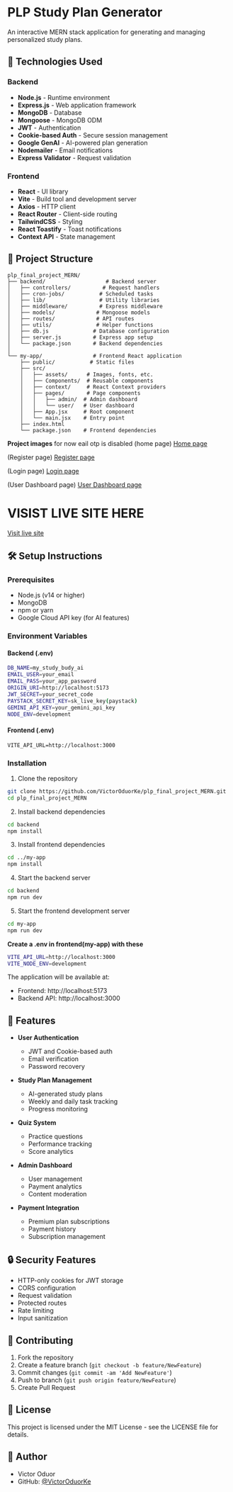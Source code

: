 # PLP Study Plan Generator

An interactive MERN stack application for generating and managing personalized study plans.

## 🚀 Technologies Used

### Backend
- **Node.js** - Runtime environment
- **Express.js** - Web application framework
- **MongoDB** - Database
- **Mongoose** - MongoDB ODM
- **JWT** - Authentication
- **Cookie-based Auth** - Secure session management
- **Google GenAI** - AI-powered plan generation
- **Nodemailer** - Email notifications
- **Express Validator** - Request validation

### Frontend
- **React** - UI library
- **Vite** - Build tool and development server
- **Axios** - HTTP client
- **React Router** - Client-side routing
- **TailwindCSS** - Styling
- **React Toastify** - Toast notifications
- **Context API** - State management

## 📁 Project Structure

```
plp_final_project_MERN/
├── backend/                   # Backend server
│   ├── controllers/          # Request handlers
│   ├── cron-jobs/           # Scheduled tasks
│   ├── lib/                 # Utility libraries
│   ├── middleware/          # Express middleware
│   ├── models/             # Mongoose models
│   ├── routes/             # API routes
│   ├── utils/              # Helper functions
│   ├── db.js              # Database configuration
│   ├── server.js          # Express app setup
│   └── package.json       # Backend dependencies
│
└── my-app/                # Frontend React application
    ├── public/           # Static files
    ├── src/
    │   ├── assets/      # Images, fonts, etc.
    │   ├── Components/  # Reusable components
    │   ├── context/     # React Context providers
    │   ├── pages/       # Page components
    │   │   ├── admin/  # Admin dashboard
    │   │   └── user/   # User dashboard
    │   ├── App.jsx     # Root component
    │   └── main.jsx    # Entry point
    ├── index.html
    └── package.json    # Frontend dependencies
```

**Project images**
for now eail otp is disabled
(home page)
[Home page](./images/home.png)

(Register page)
[Register page](./images/register.png)

(Login page)
[Login page](./images/login.png)

(User Dashboard page)
[User Dashboard page](./images/dashboard.png)


# VISIST LIVE SITE HERE

[Visit live site](https://ai-study-planner-buddy.netlify.app)

## 🛠️ Setup Instructions

### Prerequisites
- Node.js (v14 or higher)
- MongoDB
- npm or yarn
- Google Cloud API key (for AI features)

### Environment Variables

#### Backend (.env)
``` bash
DB_NAME=my_study_budy_ai
EMAIL_USER=your_email
EMAIL_PASS=your_app_password
ORIGIN_URI=http://localhost:5173
JWT_SECRET=your_secret_code
PAYSTACK_SECRET_KEY=sk_live_key(paystack)
GEMINI_API_KEY=your_gemini_api_key
NODE_ENV=development
```

#### Frontend (.env)
```
VITE_API_URL=http://localhost:3000
```

### Installation

1. Clone the repository
```bash
git clone https://github.com/VictorOduorKe/plp_final_project_MERN.git
cd plp_final_project_MERN
```

2. Install backend dependencies
```bash
cd backend
npm install
```

3. Install frontend dependencies
```bash
cd ../my-app
npm install
```

4. Start the backend server
```bash
cd backend
npm run dev
```


5. Start the frontend development server
```bash
cd my-app
npm run dev
```
**Create a .env in frontend(my-app) with these**
```bash
VITE_API_URL=http://localhost:3000
VITE_NODE_ENV=development
```

The application will be available at:
- Frontend: http://localhost:5173
- Backend API: http://localhost:3000

## 🌟 Features

- **User Authentication**
  - JWT and Cookie-based auth
  - Email verification
  - Password recovery

- **Study Plan Management**
  - AI-generated study plans
  - Weekly and daily task tracking
  - Progress monitoring

- **Quiz System**
  - Practice questions
  - Performance tracking
  - Score analytics

- **Admin Dashboard**
  - User management
  - Payment analytics
  - Content moderation

- **Payment Integration**
  - Premium plan subscriptions
  - Payment history
  - Subscription management

## 🔒 Security Features

- HTTP-only cookies for JWT storage
- CORS configuration
- Request validation
- Protected routes
- Rate limiting
- Input sanitization

## 🤝 Contributing

1. Fork the repository
2. Create a feature branch (`git checkout -b feature/NewFeature`)
3. Commit changes (`git commit -am 'Add NewFeature'`)
4. Push to branch (`git push origin feature/NewFeature`)
5. Create Pull Request

## 📝 License

This project is licensed under the MIT License - see the LICENSE file for details.

## 👥 Author

- Victor Oduor
- GitHub: [@VictorOduorKe](https://github.com/VictorOduorKe)
